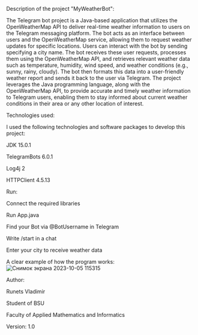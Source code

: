 Description of the project "MyWeatherBot":

The Telegram bot project is a Java-based application that utilizes the OpenWeatherMap API to deliver real-time weather information to users on the Telegram messaging platform. The bot acts as an interface between users and the OpenWeatherMap service, allowing them to request weather updates for specific locations. Users can interact with the bot by sending specifying a city name. The bot receives these user requests, processes them using the OpenWeatherMap API, and retrieves relevant weather data such as temperature, humidity, wind speed, and weather conditions (e.g., sunny, rainy, cloudy). The bot then formats this data into a user-friendly weather report and sends it back to the user via Telegram. The project leverages the Java programming language, along with the OpenWeatherMap API, to provide accurate and timely weather information to Telegram users, enabling them to stay informed about current weather conditions in their area or any other location of interest.

Technologies used:

I used the following technologies and software packages to develop this project: 

JDK 15.0.1

TelegramBots 6.0.1

Log4j 2

HTTPClient 4.5.13


Run:

Connect the required libraries

Run App.java

Find your Bot via @BotUsername in Telegram

Write /start in a chat

Enter your city to receive weather data

A clear example of how the program works:
![Снимок экрана 2023-10-05 115315](https://github.com/Vladimir-Runets/MyWeatherBot/assets/108408528/100e1a63-9929-4e9d-b6c3-8b0ff4651946)

Author: 

Runets Vladimir

Student of BSU 

Faculty of Applied Mathematics and Informatics


Version: 1.0
